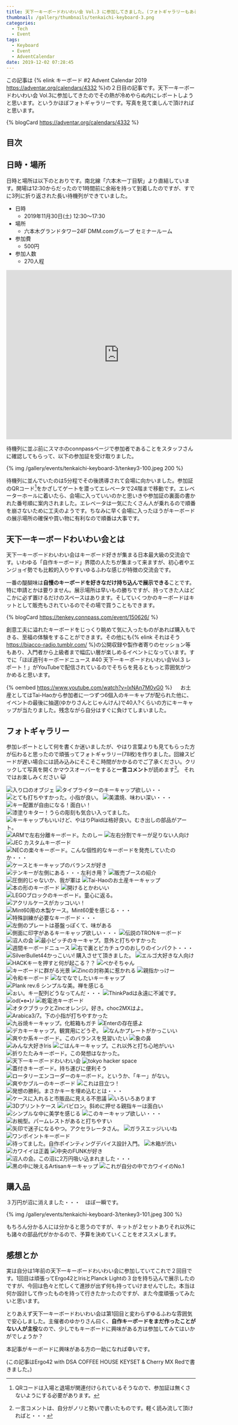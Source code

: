 ```yaml
---
title: 天下一キーボードわいわい会 Vol.3 に参加してきました。(フォトギャラリーもあるよ)
thumbnail: /gallery/thumbnails/tenkaichi-keyboard-3.png
categories:
  - Tech
  - Event
tags:
  - Keyboard
  - Event
  - AdventCalendar
date: 2019-12-02 07:28:45
---
```


この記事は {% elink キーボード #2 Advent Calendar 2019 https://adventar.org/calendars/4332 %}の２日目の記事です。天下一キーボードわいわい会 Vol.3に参加してきたのでその熱が冷めやらぬ内にレポートしようと思います。というかほぼフォトギャラリーです。写真を見て楽しんで頂ければと思います。

{% blogCard https://adventar.org/calendars/4332 %}

<!-- more -->


## 目次
<!-- toc -->

## 日時・場所

日時と場所は以下のとおりです。南北線「六本木一丁目駅」より直結しています。開場は12:30からだったので1時間前に余裕を持って到着したのですが、すでに3列に折り返された長い待機列ができていました。

- 日時
  - 2019年11月30日(土) 12:30～17:30
- 場所
  - 六本木グランドタワー24F DMM.comグループ セミナールーム
- 参加費
  - 500円
- 参加人数
  - 270人程

<iframe src="https://www.google.com/maps/embed?pb=!1m14!1m8!1m3!1d6483.000865450578!2d139.73782!3d35.664678!3m2!1i1024!2i768!4f13.1!3m3!1m2!1s0x60188b9b42de91d7%3A0xb8894e4911ec8825!2z5L2P5Y-L5LiN5YuV55Sj5YWt5pys5pyo44Kw44Op44Oz44OJ44K_44Ov44O8!5e0!3m2!1sja!2sus!4v1575230124476!5m2!1sja!2sus" width="600" height="450" frameborder="0" style="border:0;" allowfullscreen=""></iframe>

待機列に並ぶ前にスマホのconnpassページで参加者であることをスタッフさんに確認してもらって、以下の参加証を受け取りました。

{% img /gallery/events/tenkaichi-keyboard-3/tenkey3-100.jpeg 200 %}

待機列に並んでいたのは5分程でその後誘導されて会場に向かいました。参加証のQRコード[^1]をかざしてゲートを潜ってエレベータで24階まで移動です。エレベーターホールに着いたら、会場に入っていいのかと思いきや参加証の裏面の書かれた番号順に案内されました。エレベータは一気にたくさん人が乗れるので順番を崩さないために工夫のようです。ちなみに早く会場に入ったほうがキーボードの展示場所の確保や買い物に有利なので順番は大事です。

[^1]: QRコードは入場と退場が関連付けられているそうなので、参加証は無くさないようにする必要があります。

## 天下一キーボードわいわい会とは

天下一キーボードわいわい会はキーボード好きが集まる日本最大級の交流会です。いわゆる「自作キーボード」界隈の人たちが集まって来ますが、初心者やエンジョイ勢でも比較的入りやすいゆるふわな感じが特徴の交流会です。

一番の醍醐味は**自慢のキーボードを好きなだけ持ち込んで展示できる**ことです。特に申請とかは要りません。展示場所は早いもの勝ちですが、持ってきた人はどこかに必ず置けるだけのスペースはあります。そしていくつかのキーボードはキットとして販売もされているのでその場で買うこともできます。

{% blogCard https://tenkey.connpass.com/event/150626/ %}

創意工夫に溢れたキーボードをじっくり眺めて気に入ったものがあれば購入もできる、至福の体験をすることができます。その他にも{% elink それはそう https://biacco-radio.tumblr.com/ %}の公開収録や製作者寄りのセッション等もあり、入門者から上級者まで幅広い層が楽しめるイベントになっています。すでに「ほぼ週刊キーボードニュース #40 天下一キーボードわいわい会Vol.3 レポート！」がYouTubeで配信されているのでそちらを見るともっと雰囲気がつかめると思います。

{% oembed https://www.youtube.com/watch?v=lxNAn7M0vG0 %}
　
お土産としてはTai-Haoから参加者に一つずつ6個入のキーキャプが配られた他に、イベントの最後に抽選(ゆかりさんとじゃんけん)で40人?くらいの方にキーキャップが当たりました。残念ながら自分はすぐに負けてしまいました。

## フォトギャラリー

参加レポートとして何を書くか迷いましたが、やはり言葉よりも見てもらった方が伝わると思ったので頑張ってフォトギャラリー(78枚)を作りました。回線スピードが遅い場合には読み込みにそこそこ時間がかかるのでご了承ください。クリックして写真を開くかマウスオーバーをすると**一言コメント**が読めます[^2]。
それではお楽しみください :smiley_cat:

[^2]: 一言コメントは、自分がノリと勢いで書いたものです。軽く読み流して頂ければと・・・

<div class="justified-gallery">

![入り口のオブジェ](/cats-cats-cats/gallery/events/tenkaichi-keyboard-3/tenkey3-1.jpeg)
![タイプライターのキーキャップ欲しい・・](/cats-cats-cats/gallery/events/tenkaichi-keyboard-3/tenkey3-2.jpeg)
![とても打ちやすかった。小指が良い。](/cats-cats-cats/gallery/events/tenkaichi-keyboard-3/tenkey3-3.jpeg)
![美濃焼、味わい深い・・・](/cats-cats-cats/gallery/events/tenkaichi-keyboard-3/tenkey3-4.jpeg)
![キー配置が自由になる！面白い！](/cats-cats-cats/gallery/events/tenkaichi-keyboard-3/tenkey3-5.jpeg)
![漆塗りキター！うらの彫刻も気合い入ってました。](/cats-cats-cats/gallery/events/tenkaichi-keyboard-3/tenkey3-6.jpeg)
![キーキャップもいいけど、やはりPlaidは格好良い。むき出しの部品がアート。](/cats-cats-cats/gallery/events/tenkaichi-keyboard-3/tenkey3-7.jpeg)
![ARMで左右分離キーボード。たのしー](/cats-cats-cats/gallery/events/tenkaichi-keyboard-3/tenkey3-8.jpeg)
![左右分割でキーが足りない人向け](/cats-cats-cats/gallery/events/tenkaichi-keyboard-3/tenkey3-9.jpeg)
![JEC カスタムキーボード](/cats-cats-cats/gallery/events/tenkaichi-keyboard-3/tenkey3-10.jpeg)
![NECの楽々キーボード。こんな個性的なキーボードを発売していたのか・・・](/cats-cats-cats/gallery/events/tenkaichi-keyboard-3/tenkey3-11.jpeg)
![ケースとキーキャップのバランスが好き](/cats-cats-cats/gallery/events/tenkaichi-keyboard-3/tenkey3-12.jpeg)
![テンキーが左側にある・・・左利き用？](/cats-cats-cats/gallery/events/tenkaichi-keyboard-3/tenkey3-13.jpeg)
![販売ブースの紹介](/cats-cats-cats/gallery/events/tenkaichi-keyboard-3/tenkey3-14.jpeg)
![圧倒的じゃないか、我が軍は](/cats-cats-cats/gallery/events/tenkaichi-keyboard-3/tenkey3-15.jpeg)
![Tai-Haoのお土産キーキャップ](/cats-cats-cats/gallery/events/tenkaichi-keyboard-3/tenkey3-16.jpeg)
![本の形のキーボード](/cats-cats-cats/gallery/events/tenkaichi-keyboard-3/tenkey3-17.jpeg)
![開けるとかわいい](/cats-cats-cats/gallery/events/tenkaichi-keyboard-3/tenkey3-18.jpeg)
![LEGOブロックのキーボード。童心に返る。](/cats-cats-cats/gallery/events/tenkaichi-keyboard-3/tenkey3-19.jpeg)
![アクリルケースがカッコいい！](/cats-cats-cats/gallery/events/tenkaichi-keyboard-3/tenkey3-20.jpeg)
![Mint60用の木製ケース。Mint60愛を感じる・・・](/cats-cats-cats/gallery/events/tenkaichi-keyboard-3/tenkey3-21.jpeg)
![特殊訓練が必要なキーボード・・・](/cats-cats-cats/gallery/events/tenkaichi-keyboard-3/tenkey3-22.jpeg)
![左側のプレートは基盤っぽくて、味がある](/cats-cats-cats/gallery/events/tenkaichi-keyboard-3/tenkey3-23.jpeg)
![側面に印字があるキーキャップ欲しい・・・](/cats-cats-cats/gallery/events/tenkaichi-keyboard-3/tenkey3-24.jpeg)
![伝説のTRONキーボード](/cats-cats-cats/gallery/events/tenkaichi-keyboard-3/tenkey3-25.jpeg)
![沼人の会](/cats-cats-cats/gallery/events/tenkaichi-keyboard-3/tenkey3-26.jpeg)
![最小ピッチのキーキャプ。意外と打ちやすかった](/cats-cats-cats/gallery/events/tenkaichi-keyboard-3/tenkey3-27.jpeg)
![週間キーボードニュース](/cats-cats-cats/gallery/events/tenkaichi-keyboard-3/tenkey3-28.jpeg)
![右で裏とピカチュウのおしりのインパクト・・・](/cats-cats-cats/gallery/events/tenkaichi-keyboard-3/tenkey3-29.jpeg)
![SilverBullet44かっこいい! 購入させて頂きました。](/cats-cats-cats/gallery/events/tenkaichi-keyboard-3/tenkey3-30.jpeg)
![エルゴ大好きな人向け](/cats-cats-cats/gallery/events/tenkaichi-keyboard-3/tenkey3-31.jpeg)
![HACKキーを押すと何が起こる？？](/cats-cats-cats/gallery/events/tenkaichi-keyboard-3/tenkey3-32.jpeg)
![ぺかそちゃん](/cats-cats-cats/gallery/events/tenkaichi-keyboard-3/tenkey3-33.jpeg)
![キーボードに群がる光景](/cats-cats-cats/gallery/events/tenkaichi-keyboard-3/tenkey3-34.jpeg)
![Zincの対称美に惹かれる](/cats-cats-cats/gallery/events/tenkaichi-keyboard-3/tenkey3-35.jpeg)
![親指かっけー](/cats-cats-cats/gallery/events/tenkaichi-keyboard-3/tenkey3-36.jpeg)
![令和キーボード](/cats-cats-cats/gallery/events/tenkaichi-keyboard-3/tenkey3-37.jpeg)
![なでなでしたいキーキャップ](/cats-cats-cats/gallery/events/tenkaichi-keyboard-3/tenkey3-38.jpeg)
![Plank rev.6 シンプルな美。禅を感じる](/cats-cats-cats/gallery/events/tenkaichi-keyboard-3/tenkey3-39.jpeg)
![ぉい。キー配列どうなってんだ・・・](/cats-cats-cats/gallery/events/tenkaichi-keyboard-3/tenkey3-40.jpeg)
![ThinkPadは永遠に不滅です。](/cats-cats-cats/gallery/events/tenkaichi-keyboard-3/tenkey3-41.jpeg)
![od(•ө•)ﾉ](/cats-cats-cats/gallery/events/tenkaichi-keyboard-3/tenkey3-42.jpeg)
![乾電池キーボード](/cats-cats-cats/gallery/events/tenkaichi-keyboard-3/tenkey3-43.jpeg)
![オタクブラックとZincオレンジ。好き。choc2MXはよ。](/cats-cats-cats/gallery/events/tenkaichi-keyboard-3/tenkey3-44.jpeg)
![Arabica3/7。下の小指が打ちやすかった](/cats-cats-cats/gallery/events/tenkaichi-keyboard-3/tenkey3-45.jpeg)
![九谷焼キーキャップ。化粧箱もガチ](/cats-cats-cats/gallery/events/tenkaichi-keyboard-3/tenkey3-46.jpeg)
![Enterの存在感よ](/cats-cats-cats/gallery/events/tenkaichi-keyboard-3/tenkey3-47.jpeg)
![デカキーキャップ。観賞用にどうぞ。](/cats-cats-cats/gallery/events/tenkaichi-keyboard-3/tenkey3-48.jpeg)
![なんかプレートがかっこいい](/cats-cats-cats/gallery/events/tenkaichi-keyboard-3/tenkey3-49.jpeg)
![爽やか系キーボード。このバランスを見習いたい](/cats-cats-cats/gallery/events/tenkaichi-keyboard-3/tenkey3-50.jpeg)
![象の鼻](/cats-cats-cats/gallery/events/tenkaichi-keyboard-3/tenkey3-51.jpeg)
![みんな大好きIris](/cats-cats-cats/gallery/events/tenkaichi-keyboard-3/tenkey3-52.jpeg)
![ごはんキーキャップ。これ以外と打ち心地がいい](/cats-cats-cats/gallery/events/tenkaichi-keyboard-3/tenkey3-53.jpeg)
![折りたたみキーボード。この発想はなかった。](/cats-cats-cats/gallery/events/tenkaichi-keyboard-3/tenkey3-54.jpeg)
![天下一キーボードわいわい会](/cats-cats-cats/gallery/events/tenkaichi-keyboard-3/tenkey3-55.jpeg)
![tokyo hacker space](/cats-cats-cats/gallery/events/tenkaichi-keyboard-3/tenkey3-56.jpeg)
![蓋付きキーボード。持ち運びに便利そう](/cats-cats-cats/gallery/events/tenkaichi-keyboard-3/tenkey3-57.jpeg)
![ロータリーエンコーダーのキーボード。というか、「キー」がない。](/cats-cats-cats/gallery/events/tenkaichi-keyboard-3/tenkey3-58.jpeg)
![爽やかブルーのキーボード](/cats-cats-cats/gallery/events/tenkaichi-keyboard-3/tenkey3-59.jpeg)
![これは目立つ！](/cats-cats-cats/gallery/events/tenkaichi-keyboard-3/tenkey3-60.jpeg)
![発想の勝利。まさかキーを埋め込むとは・・・](/cats-cats-cats/gallery/events/tenkaichi-keyboard-3/tenkey3-61.jpeg)
![ケースに入れると市販品に見える不思議](/cats-cats-cats/gallery/events/tenkaichi-keyboard-3/tenkey3-62.jpeg)
![いろいろあります](/cats-cats-cats/gallery/events/tenkaichi-keyboard-3/tenkey3-63.jpeg)
![3Dプリントケース](/cats-cats-cats/gallery/events/tenkaichi-keyboard-3/tenkey3-64.jpeg)
![バビロン。斜めに押せる親指キーは面白い](/cats-cats-cats/gallery/events/tenkaichi-keyboard-3/tenkey3-65.jpeg)
![シンプルな中に美学を感じる](/cats-cats-cats/gallery/events/tenkaichi-keyboard-3/tenkey3-66.jpeg)
![このキーキャップ欲しい・・・](/cats-cats-cats/gallery/events/tenkaichi-keyboard-3/tenkey3-67.jpeg)
![お椀型。パームレストがあると打ちやすい](/cats-cats-cats/gallery/events/tenkaichi-keyboard-3/tenkey3-68.jpeg)
![矢印で迷子になるやつ。アクセラレータさん。](/cats-cats-cats/gallery/events/tenkaichi-keyboard-3/tenkey3-69.jpeg)
![ガラスエッジいいね](/cats-cats-cats/gallery/events/tenkaichi-keyboard-3/tenkey3-70.jpeg)
![ワンポイントキーボード](/cats-cats-cats/gallery/events/tenkaichi-keyboard-3/tenkey3-71.jpeg)
![待ってました。自作ポインティングデバイス設計入門。](/cats-cats-cats/gallery/events/tenkaichi-keyboard-3/tenkey3-72.jpeg)
![木箱が渋い](/cats-cats-cats/gallery/events/tenkaichi-keyboard-3/tenkey3-73.jpeg)
![カワイイは正義](/cats-cats-cats/gallery/events/tenkaichi-keyboard-3/tenkey3-74.jpeg)
![中央のFUNKが好き](/cats-cats-cats/gallery/events/tenkaichi-keyboard-3/tenkey3-75.jpeg)
![沼人の会。この沼に2万円吸い込まれました・・・](/cats-cats-cats/gallery/events/tenkaichi-keyboard-3/tenkey3-76.jpeg)
![黒の中に映えるArtisanキーキャップ](/cats-cats-cats/gallery/events/tenkaichi-keyboard-3/tenkey3-77.jpeg)
![これが自分の中でカワイイのNo.1](/cats-cats-cats/gallery/events/tenkaichi-keyboard-3/tenkey3-78.jpeg)
</div>


## 購入品

３万円が沼に消えました・・・　ほぼ一瞬です。

{% img /gallery/events/tenkaichi-keyboard-3/tenkey3-101.jpeg 300 %}

もちろん分かる人には分かると思うのですが、キットが２セットありそれ以外にも諸々の部品代がかかるので、予算を決めていくことをオススメします。

## 感想とか

実は自分は1年前の天下一キーボードわいわい会に参加していてこれで２回目です。1回目は頑張ってErgo42とIrisとPlanck Lightの３台を持ち込んで展示したのですが、今回は色々と忙しくて進捗が出ず何も持っていけませんでした。本当は何か設計して作ったものを持って行きたかったのですが、また今度頑張ってみたいと思います。

とりあえず天下一キーボードわいわい会は第1回目と変わらずゆるふわな雰囲気で安心しました。主催者のゆかりさん曰く、**自作キーボードをまだ作ったことがない人が主役**なので、少しでもキーボードに興味がある方は参加してみてはいかがでしょうか？

本記事がキーボードに興味がある方の一助になれば幸いです。


(この記事はErgo42 with DSA COFFEE HOUSE KEYSET & Cherry MX Redで書きました。)